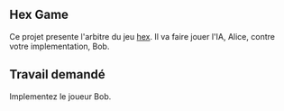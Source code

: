 
Hex Game
--------
Ce projet presente l'arbitre du jeu [hex][1]. Il va faire jouer l'IA, Alice, contre votre implementation, Bob.

Travail demandé
---------------
Implementez le joueur Bob.

[1]: https://en.wikipedia.org/wiki/Hex_%28board_game%29
